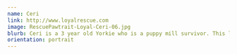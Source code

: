 ```yaml
---
name: Ceri
link: http://www.loyalrescue.com
image: RescuePawtrait-Loyal-Ceri-06.jpg
blurb: Ceri is a 3 year old Yorkie who is a puppy mill survivor. This little sweetie is still really nervous and having been born in the mill and never having left this photo shoot was the first time she had ever seen snow and she handled it like a trooper!
orientation: portrait
---
```

